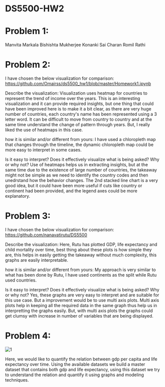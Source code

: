 # DS5500-HW2

# Problem 1:
Manvita Markala
Bishishta Mukherjee
Konanki Sai Charan
Romil Rathi

# Problem 2:
I have chosen the below visualization for comparison:
https://github.com/Omairss/ds5500_hw1/blob/master/Homework1.ipynb

Describe the visualization:
Visualization uses heatmap for countries to represent the trend of income over the years. This is an interesting visualization and it can provide required insights, but one thing that could have been improved here is to make it a bit clear, as there are very huge number of countries, each country's name has been represented using a 3 letter word. It can be difficult to move from country to country and at the same time understand the change of pattern through years. But, I really liked the use of heatmaps in this case.

how it is similar and/or different from yours:
I have used a chloropleth map that changes through the timeline, the dynamic chloropleth map could be more easy to interpret in some cases.

Is it easy to interpret? Does it effectively visualize what is being asked? Why or why not?
Use of heatmaps helps us in extracting insights, but at the same time due to the existence of large number of countries, the takeaway might not be simple as we need to identify the country codes and then unedrstand how the behavior changes. The 2nd stacked line chart is a very good idea, but it could have been more useful if cuts like country or continent had been provided, and the legend axes could be more explanatory.

# Problem 3:
I have chosen the below visualization for comparison:
https://github.com/nanavatirutu/DS5500

Describe the visualization:
Here, Rutu has plotted GDP, life expectancy and child mortality over time, best thing about these plots is how simple they are, this helps in easily getting the takeaway without much complexity, this graphs are easily interpretable. 

how it is similar and/or different from yours:
My approach is very similar to what has been done by Rutu, I have used continents as the split while Rutu used countries.

Is it easy to interpret? Does it effectively visualize what is being asked? Why or why not?
Yes, these graphs are very easy to interpret and are suitable for this use case. But a improvement would be to use multi axis plots. Multi axis plots help in keeping all the required data in the same graph thus help us in interpretting the graphs easily. But, with multi axis plots the graphs could get clumsy with increase in number of variables that are being displayed.


# Problem 4:

![1](41.png)

Here, we would like to quantify the relation between gdp per capita and life expectancy over time. Using the available datasets we build a master dataset that contains both gdp and life expectancy, using this dataset we try to understand the relation and quantify it using graphs and modeling techniques. 


